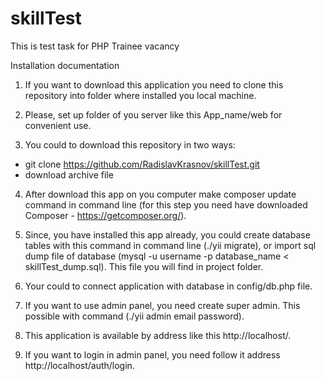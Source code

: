 # skillTest
This is test task for PHP Trainee vacancy 


Installation documentation

1. If you want to download this application you need to clone this repository into folder where installed you local machine.

2. Please, set up folder of you server like this App_name/web for convenient use.

3. You could to download this repository in two ways:
- git clone https://github.com/RadislavKrasnov/skillTest.git
- download archive file

4. After download this app on you computer make 
 composer update command in command line (for this step you need have downloaded Composer - https://getcomposer.org/).
 
5. Since, you have installed this app already, you could create database tables with this command in command line 
(./yii migrate), or import sql dump file of database (mysql -u username -p database_name < skillTest_dump.sql). This file
 you will find in project folder.
 
6. Your could to connect application with database in config/db.php file. 
 
7. If you want to use admin panel, you need create super admin.
This possible with command (./yii admin email password).

8. This application is available by address like this http://localhost/.

9. If you want to login in admin panel, you need follow it address http://localhost/auth/login.


 


